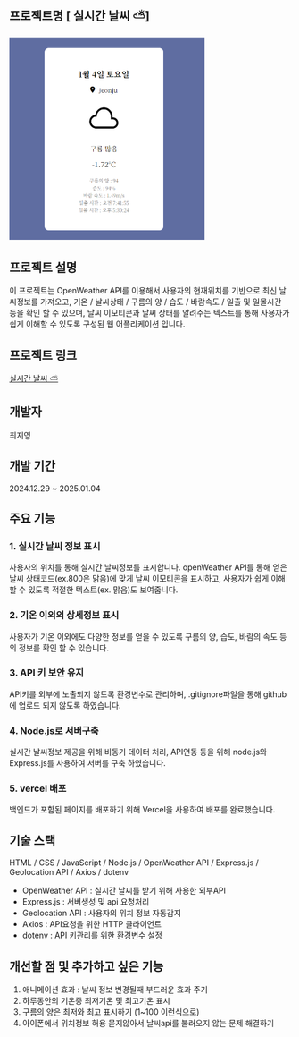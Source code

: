 
## 프로젝트명 [ 실시간 날씨 ⛅]
<div>
  <img src="images/img.PNG" width="350"/>
</div>

## 프로젝트 설명
이 프로젝트는 OpenWeather API를 이용해서 사용자의 현재위치를 기반으로 최신 날씨정보를 가져오고, 기온 / 날씨상태 / 구름의 양 / 습도 / 바람속도 / 일출 및 일몰시간 등을 확인 할 수 있으며, 날씨 이모티콘과 날씨 상태를 알려주는 텍스트를 통해 사용자가 쉽게 이해할 수 있도록 구성된 웹 어플리케이션 입니다.

## 프로젝트 링크
[ 실시간 날씨 ⛅](https://weather-project-peach-xi.vercel.app/)

## 개발자
최지영

## 개발 기간
2024.12.29 ~ 2025.01.04

## 주요 기능
### 1. 실시간 날씨 정보 표시
사용자의 위치를 통해 실시간 날씨정보를 표시합니다. openWeather API를 통해 얻은 날씨 상태코드(ex.800은 맑음)에 맞게 날씨 이모티콘을 표시하고, 사용자가 쉽게 이해할 수 있도록 적절한 텍스트(ex. 맑음)도 보여줍니다.

### 2. 기온 이외의 상세정보 표시
사용자가 기온 이외에도 다양한 정보를 얻을 수 있도록 구름의 양, 습도, 바람의 속도 등의 정보를 확인 할 수 있습니다.

### 3. API 키 보안 유지
API키를 외부에 노출되지 않도록 환경변수로 관리하며, .gitignore파일을 통해 github에 업로드 되지 않도록 하였습니다.

### 4. Node.js로 서버구축
실시간 날씨정보 제공을 위해 비동기 데이터 처리, API연동 등을 위해 node.js와 Express.js를 사용하여 서버를 구축 하였습니다.

### 5. vercel 배포
백엔드가 포함된 페이지를 배포하기 위해 Vercel을 사용하여 배포를 완료했습니다.

## 기술 스택
HTML / CSS / JavaScript / Node.js / OpenWeather API / Express.js / Geolocation API / Axios / dotenv
* OpenWeather API : 실시간 날씨를 받기 위해 사용한 외부API
* Express.js : 서버생성 및 api 요청처리
* Geolocation API : 사용자의 위치 정보 자동감지
* Axios : API요청을 위한 HTTP 클라이언트
* dotenv : API 키관리를 위한 환경변수 설정

## 개선할 점 및 추가하고 싶은 기능
1. 애니메이션 효과 : 날씨 정보 변경될때 부드러운 효과 주기
2. 하루동안의 기온중 최저기온 및 최고기온 표시
3. 구름의 양은 최저와 최고 표시하기 (1~100 이런식으로)
4. 아이폰에서 위치정보 허용 묻지않아서 날씨api를 불러오지 않는 문제 해결하기
